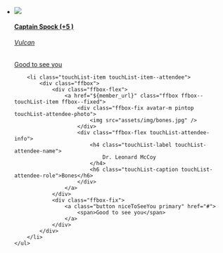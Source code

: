 <!-- HTML -->
<div class="doc-box">
    <ul class="touchList">
        <li class="touchList-item touchList-item--attendee">
            <div class="ffbox">
                <div class="ffbox-flex">
                    <a href="${member_url}" class="ffbox ffbox--touchList-item ffbox--fixed">
                        <div class="ffbox-fix avatar-m pintop touchList-attendee-photo">
                            <img src="assets/img/spock.jpg" />
                        </div>
                        <div class="ffbox-flex touchList-attendee-info">
                            <h4 class="touchList-label touchList-attendee-name">
                                Captain Spock
                                <span class="touchList-guestcount">(+5 )</span>
                            </h4>
                            <h6 class="touchList-caption touchList-attendee-role">Vulcan</h6>
                        </div>
                    </a>
                </div>
                <div class="ffbox-fix">
                    <a class="button niceToSeeYou primary" href="#">
                        <span>Good to see you</span>
                    </a>
                </div>
            </div>
        </li>

        <li class="touchList-item touchList-item--attendee">
            <div class="ffbox">
                <div class="ffbox-flex">
                    <a href="${member_url}" class="ffbox ffbox--touchList-item ffbox--fixed">
                        <div class="ffbox-fix avatar-m pintop touchList-attendee-photo">
                            <img src="assets/img/bones.jpg" />
                        </div>
                        <div class="ffbox-flex touchList-attendee-info">
                            <h4 class="touchList-label touchList-attendee-name">
                                Dr. Leonard McCoy
                            </h4>
                            <h6 class="touchList-caption touchList-attendee-role">Bones</h6>
                        </div>
                    </a>
                </div>
                <div class="ffbox-fix">
                    <a class="button niceToSeeYou primary" href="#">
                        <span>Good to see you</span>
                    </a>
                </div>
            </div>
        </li>
    </ul>
</div>
